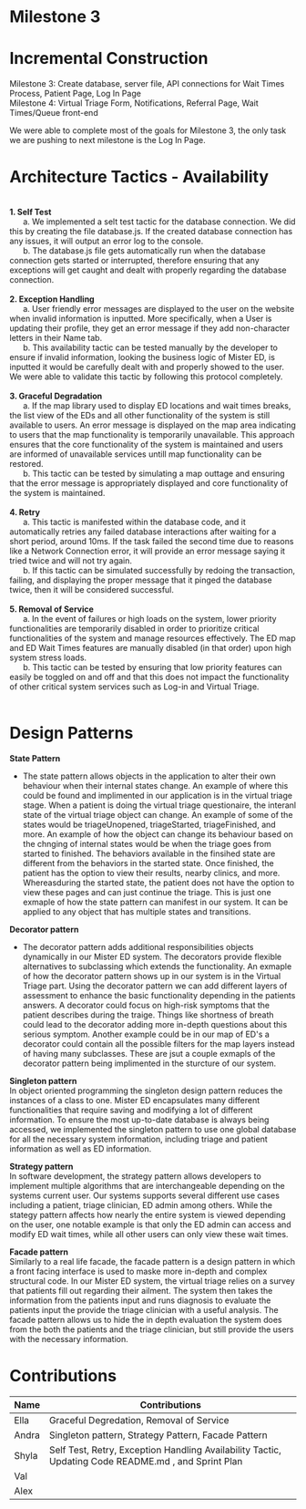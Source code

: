 # Milestone 3

# Incremental Construction

Milestone 3: Create database, server file, API connections for Wait Times Process, Patient Page, Log In Page
<br>
Milestone 4: Virtual Triage Form, Notifications, Referral Page, Wait Times/Queue front-end
<br>

We were able to complete most of the goals for Milestone 3, the only task we are pushing to next milestone is the Log In Page.
<br>
# Architecture Tactics - Availability

<br> 
<b>1. Self Test</b>
<br>
      a. We implemented a selt test tactic for the database connection. We did this by creating the file database.js. If the created database connection has any issues, it will output an error 
        log to the console.
   <br>
      b. The database.js file gets automatically run when the database connection gets started or interrupted, therefore ensuring that any exceptions will get caught and dealt with properly 
        regarding the database connection.
   <br>
   <br>
<b>2. Exception Handling</b>
<br>
      a. User friendly error messages are displayed to the user on the website when invalid information is inputted. More specifically, when a User is updating their profile, they get an error 
        message if they add non-character letters in their Name tab. 
   <br>
      b. This availability tactic can be tested manually by the developer to ensure if invalid information, looking the business logic of Mister ED, is inputted it would be carefully dealt with and properly showed to the user. We were able to validate this tactic by following this protocol completely.
   <br>
   <br>
<b>3. Graceful Degradation</b>
<br>
      a. If the map library used to display ED locations and wait times breaks, the list view of the EDs and all other functionality of the system is still available to users. An error message is displayed on the map area indicating to users that the map functionality is temporarily unavailable. This approach ensures that the core functionality of the system is maintained and users are informed of unavailable services untill map functionality can be restored. 
   <br>
      b. This tactic can be tested by simulating a map outtage and ensuring that the error message is appropriately displayed and core functionality of the system is maintained. 
   <br>
   <br>
<b>4. Retry</b>
<br>
      a. This tactic is manifested within the database code, and it automatically retries any failed database interactions after waiting for a short period, around 10ms. If the task failed the second time due to reasons like a Network Connection error, it will provide an error message saying it tried twice and will not try again.
   <br>
      b. If this tactic can be simulated successfully by redoing the transaction, failing, and displaying the proper message that it pinged the database twice, then it will be considered successful. 
   <br>
   <br>
<b>5. Removal of Service</b>
<br>
      a. In the event of failures or high loads on the system, lower priority functionalities are temporarily disabled in order to prioritize critical functionalities of the system and manage resources effectively. The ED map and ED Wait Times features are manually disabled (in that order) upon high system stress loads. 
   <br>
      b. This tactic can be tested by ensuring that low priority features can easily be toggled on and off and that this does not impact the functionality of other critical system services such as Log-in and Virtual Triage. 
   <br>
   <br>
  
# Design Patterns
**State Pattern** <br>
- The state pattern allows objects in the application to alter their own behaviour when their internal states change. An example of where this could be found and implimented in our application is in the virtual triage stage. When a patient is doing the virtual triage questionaire, the interanl state of the virtual triage object can change. An example of some of the states would be triageUnopened, triageStarted, triageFinished, and more. An example of how the object can change its behaviour based on the chnging of internal states would be when the triage goes from started to finished. The behaviors available in the finsihed state are different from the behaviors in the started state. Once finished, the patient has the option to view their results, nearby clinics, and more. Whereasduring the started state, the patient does not have the option to view these pages and can just continue the triage. This is just one exmaple of how the state pattern can manifest in our system. It can be applied to any object that has multiple states and transitions.

**Decorator pattern** <br>
 - The decorator pattern adds additional responsibilities objects dynamically in our Mister ED system. The decorators provide flexible alternatives to subclassing which extends the functionality. An exmaple of how the decorator pattern shows up in our system is in the Virtual Triage part. Using the decorator pattern we can add different layers of assessment to enhance the basic functionality depending in the patients answers. A decorator could focus on high-risk symptoms that the patient describes during the traige. Things like shortness of breath could lead to the decorator adding more in-depth questions about this serious symptom. Another example could be in our map of ED's a decorator could contain all the possible filters for the map layers instead of having many subclasses. These are jsut a couple exmapls of the decorator pattern being implimented in the sturcture of our system.
 
**Singleton pattern** <br>
In object oriented programming the singleton design pattern reduces the instances of a class to one. Mister ED encapsulates many different functionalities that require saving and modifying a lot of different information. To ensure the most up-to-date database is always being accessed, we implemented the singleton pattern to use one global database for all the necessary system information, including triage and patient information as well as ED information. <br>

**Strategy pattern** <br>
In software development, the strategy pattern allows developers to implement multiple algorithms that are interchangeable depending on the systems current user. Our systems supports several different use cases including a patient, triage clinician, ED admin among others. While the stategy pattern affects how nearly the entire system is viewed depending on the user, one notable example is that only the ED admin can access and modify ED wait times, while all other users can only view these wait times. <br>

**Facade pattern** <br>
Similarly to a real life facade, the facade pattern is a design pattern in which a front facing interface is used to maske more in-depth and complex structural code. In our Mister ED system, the virtual triage relies on a survey that patients fill out regarding their ailment. The system then takes the information from the patients input and runs diagnosis to evaluate the patients input the provide the triage clinician with a useful analysis. The facade pattern allows us to hide the in depth evaluation the system does from the both the patients and the triage clinician, but still provide the users with the necessary information. <br>


# Contributions

| Name | Contributions | 
| ----------- | ---------------------- |
| Ella | Graceful Degredation, Removal of Service |
| Andra | Singleton pattern, Strategy Pattern, Facade Pattern |
| Shyla | Self Test, Retry, Exception Handling Availability Tactic, Updating Code README.md , and Sprint Plan |
| Val | | 
| Alex | |
